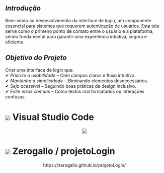 ## *Introdução*  




Bem-vindo ao desenvolvimento da interface de login, um componente essencial para sistemas que requerem autenticação de usuários. Esta tela serve como o primeiro ponto de contato entre o usuário e a plataforma, sendo fundamental para garantir uma experiência intuitiva, segura e eficiente.  

## *Objetivo do Projeto*  
Criar uma interface de login que:  
✔ *Priorize a usabilidade* – Com campos claros e fluxo intuitivo.  
✔ *Mantenha a simplicidade* – Eliminando elementos desnecessários.  
✔ *Seja acessível* – Seguindo boas práticas de design inclusivo.  
✔ *Evite erros comuns* – Como textos mal formatados ou interações confusas.


#  <img src="https://skillicons.dev/icons?i=vscode" /> Visual Studio Code 

<p align="center">
  <a href="https://skillicons.dev">
    <img src="https://skillicons.dev/icons?i=vite,react,git,css,html,js,nodejs,npm" />
  </a>
</p>


#    <img src="https://skillicons.dev/icons?i=github" /> Zerogallo / projetoLogin

<p align="center"> https://zerogallo.github.io/projetoLogin/ </p>


